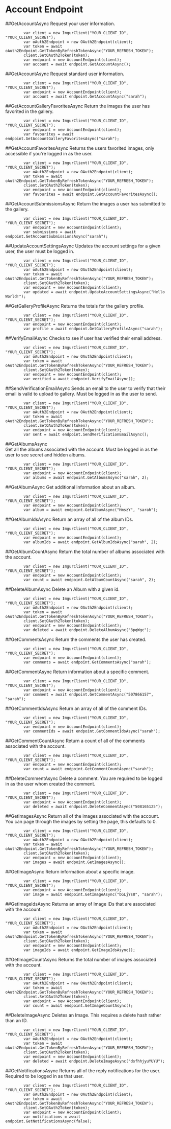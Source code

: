 # Account Endpoint

##GetAccountAsync
Request your user information. 

            var client = new ImgurClient("YOUR_CLIENT_ID", "YOUR_CLIENT_SECRET");
			var oAuth2Endpoint = new OAuth2Endpoint(client);
			var token = await oAuth2Endpoint.GetTokenByRefreshTokenAsync("YOUR_REFRESH_TOKEN");
			client.SetOAuth2Token(token);
            var endpoint = new AccountEndpoint(client);
            var account = await endpoint.GetAccountAsync();

##GetAccountAsync
Request standard user information. 

            var client = new ImgurClient("YOUR_CLIENT_ID", "YOUR_CLIENT_SECRET");
            var endpoint = new AccountEndpoint(client);
            var account = await endpoint.GetAccountAsync("sarah");

##GetAccountGalleryFavoritesAsync
Return the images the user has favorited in the gallery.

            var client = new ImgurClient("YOUR_CLIENT_ID", "YOUR_CLIENT_SECRET");
            var endpoint = new AccountEndpoint(client);
			var favourites = await endpoint.GetAccountGalleryFavoritesAsync("sarah");

##GetAccountFavoritesAsync
Returns the users favorited images, only accessible if you're logged in as the user.

            var client = new ImgurClient("YOUR_CLIENT_ID", "YOUR_CLIENT_SECRET");
            var oAuth2Endpoint = new OAuth2Endpoint(client);
            var token = await oAuth2Endpoint.GetTokenByRefreshTokenAsync("YOUR_REFRESH_TOKEN");
            client.SetOAuth2Token(token);
			var endpoint = new AccountEndpoint(client);
            var favourites = await endpoint.GetAccountFavoritesAsync();

##GetAccountSubmissionsAsync
Return the images a user has submitted to the gallery.

            var client = new ImgurClient("YOUR_CLIENT_ID", "YOUR_CLIENT_SECRET");
            var endpoint = new AccountEndpoint(client);
			var submissions = await endpoint.GetAccountSubmissionsAsync("sarah");
			
##UpdateAccountSettingsAsync
Updates the account settings for a given user, the user must be logged in.

            var client = new ImgurClient("YOUR_CLIENT_ID", "YOUR_CLIENT_SECRET");
            var oAuth2Endpoint = new OAuth2Endpoint(client);
            var token = await oAuth2Endpoint.GetTokenByRefreshTokenAsync("YOUR_REFRESH_TOKEN");
            client.SetOAuth2Token(token);
			var endpoint = new AccountEndpoint(client);
            var updated = await endpoint.UpdateAccountSettingsAsync("Hello World!");			
			
##GetGalleryProfileAsync
Returns the totals for the gallery profile.

            var client = new ImgurClient("YOUR_CLIENT_ID", "YOUR_CLIENT_SECRET");
            var endpoint = new AccountEndpoint(client);
			var profile = await endpoint.GetGalleryProfileAsync("sarah");
			
##VerifyEmailAsync
Checks to see if user has verified their email address.

            var client = new ImgurClient("YOUR_CLIENT_ID", "YOUR_CLIENT_SECRET");
            var oAuth2Endpoint = new OAuth2Endpoint(client);
            var token = await oAuth2Endpoint.GetTokenByRefreshTokenAsync("YOUR_REFRESH_TOKEN");
            client.SetOAuth2Token(token);
			var endpoint = new AccountEndpoint(client);
            var verified = await endpoint.VerifyEmailAsync();	
			
##SendVerificationEmailAsync
Sends an email to the user to verify that their email is valid to upload to gallery. Must be logged in as the user to send.

            var client = new ImgurClient("YOUR_CLIENT_ID", "YOUR_CLIENT_SECRET");
            var oAuth2Endpoint = new OAuth2Endpoint(client);
            var token = await oAuth2Endpoint.GetTokenByRefreshTokenAsync("YOUR_REFRESH_TOKEN");
            client.SetOAuth2Token(token);
			var endpoint = new AccountEndpoint(client);
            var sent = await endpoint.SendVerificationEmailAsync();				
			
##GetAlbumsAsync	
Get all the albums associated with the account. Must be logged in as the user to see secret and hidden albums.			
			
            var client = new ImgurClient("YOUR_CLIENT_ID", "YOUR_CLIENT_SECRET");
			var endpoint = new AccountEndpoint(client);
			var albums = await endpoint.GetAlbumsAsync("sarah", 2);

##GetAlbumAsync	
Get additional information about an album.		
			
            var client = new ImgurClient("YOUR_CLIENT_ID", "YOUR_CLIENT_SECRET");
			var endpoint = new AccountEndpoint(client);
			var album = await endpoint.GetAlbumAsync("HmszY", "sarah");
						
##GetAlbumIdsAsync
Return an array of all of the album IDs.	
			
            var client = new ImgurClient("YOUR_CLIENT_ID", "YOUR_CLIENT_SECRET");
			var endpoint = new AccountEndpoint(client);
			var albumIds = await endpoint.GetAlbumIdsAsync("sarah", 2);

##GetAlbumCountAsync
Return the total number of albums associated with the account.	
			
            var client = new ImgurClient("YOUR_CLIENT_ID", "YOUR_CLIENT_SECRET");
			var endpoint = new AccountEndpoint(client);
			var count = await endpoint.GetAlbumCountAsync("sarah", 2);

##DeleteAlbumAsync
Delete an Album with a given id.
			
            var client = new ImgurClient("YOUR_CLIENT_ID", "YOUR_CLIENT_SECRET");
            var oAuth2Endpoint = new OAuth2Endpoint(client);
            var token = await oAuth2Endpoint.GetTokenByRefreshTokenAsync("YOUR_REFRESH_TOKEN");
            client.SetOAuth2Token(token);
			var endpoint = new AccountEndpoint(client);
			var deleted = await endpoint.DeleteAlbumAsync("3pqWgc");

##GetCommentsAsync
Return the comments the user has created.
			
            var client = new ImgurClient("YOUR_CLIENT_ID", "YOUR_CLIENT_SECRET");
			var endpoint = new AccountEndpoint(client);
			var comments = await endpoint.GetCommentsAsync("sarah");

##GetCommentAsync
Return information about a specific comment. 

            var client = new ImgurClient("YOUR_CLIENT_ID", "YOUR_CLIENT_SECRET");
			var endpoint = new AccountEndpoint(client);
			var comment = await endpoint.GetCommentAsync("507866157", "sarah");

##GetCommentIdsAsync
Return an array of all of the comment IDs.

            var client = new ImgurClient("YOUR_CLIENT_ID", "YOUR_CLIENT_SECRET");
			var endpoint = new AccountEndpoint(client);
			var commentIds = await endpoint.GetCommentIdsAsync("sarah");

##GetCommentCountAsync
Return a count of all of the comments associated with the account.

            var client = new ImgurClient("YOUR_CLIENT_ID", "YOUR_CLIENT_SECRET");
			var endpoint = new AccountEndpoint(client);
			var count = await endpoint.GetCommentCountAsync("sarah");

##DeleteCommentAsync
Delete a comment. You are required to be logged in as the user whom created the comment.

            var client = new ImgurClient("YOUR_CLIENT_ID", "YOUR_CLIENT_SECRET");
			var endpoint = new AccountEndpoint(client);
			var deleted = await endpoint.DeleteCommentAsync("508165125");

##GetImagesAsync
Return all of the images associated with the account. You can page through the images by setting the page, this defaults to 0.

            var client = new ImgurClient("YOUR_CLIENT_ID", "YOUR_CLIENT_SECRET");
            var oAuth2Endpoint = new OAuth2Endpoint(client);
            var token = await oAuth2Endpoint.GetTokenByRefreshTokenAsync("YOUR_REFRESH_TOKEN");
            client.SetOAuth2Token(token);
			var endpoint = new AccountEndpoint(client);
			var images = await endpoint.GetImagesAsync();

##GetImageAsync
Return information about a specific image.

            var client = new ImgurClient("YOUR_CLIENT_ID", "YOUR_CLIENT_SECRET");
			var endpoint = new AccountEndpoint(client);
			var image = await endpoint.GetImageAsync("bGLjYs8", "sarah");

##GetImageIdsAsync
Returns an array of Image IDs that are associated with the account.

            var client = new ImgurClient("YOUR_CLIENT_ID", "YOUR_CLIENT_SECRET");
            var oAuth2Endpoint = new OAuth2Endpoint(client);
            var token = await oAuth2Endpoint.GetTokenByRefreshTokenAsync("YOUR_REFRESH_TOKEN");
            client.SetOAuth2Token(token);
			var endpoint = new AccountEndpoint(client);
			var imageIds = await endpoint.GetImageIdsAsync();

##GetImageCountAsync
Returns the total number of images associated with the account.

            var client = new ImgurClient("YOUR_CLIENT_ID", "YOUR_CLIENT_SECRET");
            var oAuth2Endpoint = new OAuth2Endpoint(client);
            var token = await oAuth2Endpoint.GetTokenByRefreshTokenAsync("YOUR_REFRESH_TOKEN");
            client.SetOAuth2Token(token);
			var endpoint = new AccountEndpoint(client);
			var count = await endpoint.GetImageCountAsync();

##DeleteImageAsync
Deletes an Image. This requires a delete hash rather than an ID.

            var client = new ImgurClient("YOUR_CLIENT_ID", "YOUR_CLIENT_SECRET");
            var oAuth2Endpoint = new OAuth2Endpoint(client);
            var token = await oAuth2Endpoint.GetTokenByRefreshTokenAsync("YOUR_REFRESH_TOKEN");
            client.SetOAuth2Token(token);
			var endpoint = new AccountEndpoint(client);
			var deleted = await endpoint.DeleteImageAsync("dsfhhjyuYUYU");

##GetNotificationsAsync
Returns all of the reply notifications for the user. Required to be logged in as that user.

            var client = new ImgurClient("YOUR_CLIENT_ID", "YOUR_CLIENT_SECRET");
            var oAuth2Endpoint = new OAuth2Endpoint(client);
            var token = await oAuth2Endpoint.GetTokenByRefreshTokenAsync("YOUR_REFRESH_TOKEN");
            client.SetOAuth2Token(token);
			var endpoint = new AccountEndpoint(client);
			var notifications = await endpoint.GetNotificationsAsync(false);